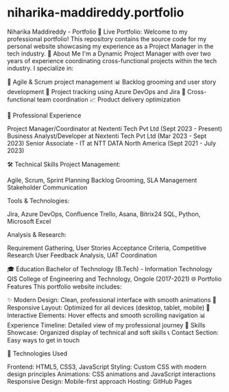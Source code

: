 # niharika-maddireddy.portfolio
Niharika Maddireddy - Portfolio
🚀 Live Portfolio: 
Welcome to my professional portfolio! This repository contains the source code for my personal website showcasing my experience as a Project Manager in the tech industry.
👋 About Me
I'm a Dynamic Project Manager with over two years of experience coordinating cross-functional projects within the tech industry. I specialize in:

🎯 Agile & Scrum project management
📊 Backlog grooming and user story development
🔧 Project tracking using Azure DevOps and Jira
🤝 Cross-functional team coordination
📈 Product delivery optimization

💼 Professional Experience

Project Manager/Coordinator at Nextenti Tech Pvt Ltd (Sept 2023 - Present)
Business Analyst/Developer at Nextenti Tech Pvt Ltd (Mar 2023 - Sept 2023)
Senior Associate - IT at NTT DATA North America (Sept 2021 - July 2023)

🛠️ Technical Skills
Project Management:

Agile, Scrum, Sprint Planning
Backlog Grooming, SLA Management
Stakeholder Communication

Tools & Technologies:

Jira, Azure DevOps, Confluence
Trello, Asana, Bitrix24
SQL, Python, Microsoft Excel

Analysis & Research:

Requirement Gathering, User Stories
Acceptance Criteria, Competitive Research
User Feedback Analysis, UAT Coordination

🎓 Education
Bachelor of Technology (B.Tech) - Information Technology
QIS College of Engineering and Technology, Ongole (2017-2021)
🌐 Portfolio Features
This portfolio website includes:

✨ Modern Design: Clean, professional interface with smooth animations
📱 Responsive Layout: Optimized for all devices (desktop, tablet, mobile)
🎨 Interactive Elements: Hover effects and smooth scrolling navigation
📊 Experience Timeline: Detailed view of my professional journey
🔧 Skills Showcase: Organized display of technical and soft skills
📞 Contact Section: Easy ways to get in touch

🚀 Technologies Used

Frontend: HTML5, CSS3, JavaScript
Styling: Custom CSS with modern design principles
Animations: CSS animations and JavaScript interactions
Responsive Design: Mobile-first approach
Hosting: GitHub Pages
